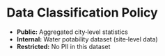 # Data Classification Policy

- **Public:** Aggregated city‑level statistics  
- **Internal:** Water potability dataset (site‑level data)  
- **Restricted:** No PII in this dataset
